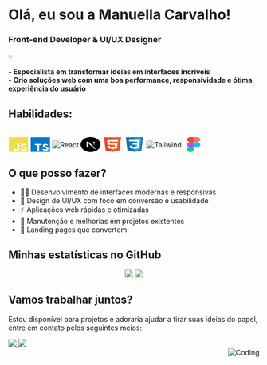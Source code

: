 # Olá, eu sou a Manuella Carvalho! 
### Front-end Developer & UI/UX Designer

    💡 
 **- Especialista em transformar ideias em interfaces incríveis**  
 **- Crio soluções web com uma boa performance, responsividade e ótima experiência do usuário**  

## Habilidades:

<div style="display: inline_block"><br>
  <img align="center" alt="JavaScript" height="30" width="40" src="https://raw.githubusercontent.com/devicons/devicon/master/icons/javascript/javascript-plain.svg">
  <img align="center" alt="TypeScript" height="30" width="40" src="https://raw.githubusercontent.com/devicons/devicon/master/icons/typescript/typescript-plain.svg">
  <img align="center" alt="React" height="30" width="40" src="https://cdn.jsdelivr.net/gh/simple-icons/simple-icons/icons/react.svg">
  <img align="center" alt="Next.js" height="30" width="40" src="https://raw.githubusercontent.com/devicons/devicon/master/icons/nextjs/nextjs-original.svg">
  <img align="center" alt="HTML5" height="30" width="40" src="https://raw.githubusercontent.com/devicons/devicon/master/icons/html5/html5-original.svg">
  <img align="center" alt="CSS3" height="30" width="40" src="https://raw.githubusercontent.com/devicons/devicon/master/icons/css3/css3-original.svg">
  <img align="center" alt="Tailwind" height="30" width="40" src="https://cdn.jsdelivr.net/gh/devicons/devicon@latest/icons/tailwindcss/tailwindcss-original.svg">
  <img align="center" alt="Figma" height="30" width="40" src="https://raw.githubusercontent.com/devicons/devicon/master/icons/figma/figma-original.svg">
</div>

## O que posso fazer?

- 👩‍💻 Desenvolvimento de interfaces modernas e responsivas
- 🎨 Design de UI/UX com foco em conversão e usabilidade
- ⚡ Aplicações web rápidas e otimizadas
- 🔄 Manutenção e melhorias em projetos existentes
- 🚀 Landing pages que convertem

## Minhas estatísticas no GitHub

<div align="center">
  <picture>
    <source srcset="https://github-readme-stats.vercel.app/api?username=devmanucs&show_icons=true&theme=radical" media="(prefers-color-scheme: dark)" />
    <img height="180em" src="https://github-readme-stats.vercel.app/api?username=devmanucs&show_icons=true" />
  </picture>
  <picture>
    <source srcset="https://github-readme-stats.vercel.app/api/top-langs/?username=devmanucs&layout=compact&theme=radical" media="(prefers-color-scheme: dark)" />
    <img height="180em" src="https://github-readme-stats.vercel.app/api/top-langs/?username=devmanucs&layout=compact" />
  </picture>
</div>

## Vamos trabalhar juntos?

Estou disponível para projetos e adoraria ajudar a tirar suas ideias do papel, entre em contato pelos seguintes meios: 

<div> 
  <a href="https://www.linkedin.com/in/manuella-carvalho-7663352b0" target="_blank">
    <img src="https://img.shields.io/badge/-LinkedIn-%230077B5?style=for-the-badge&logo=linkedin&logoColor=white" target="_blank">
  </a>
  <a href = "mailto:manuhcsantos@gmail.com">
    <img src="https://img.shields.io/badge/-Gmail-%23333?style=for-the-badge&logo=gmail&logoColor=white" target="_blank">
  </a>
</div>

<div align="right">
  <img src="https://media4.giphy.com/media/v1.Y2lkPTc5MGI3NjExMjR5OTd5aXhtdHRlYzV0OGZpbHFqandnNTgxMjZpdzZtcWoyZjEzdSZlcD12MV9pbnRlcm5hbF9naWZfYnlfaWQmY3Q9Zw/1A7ETzpIvs7GzWOYYC/giphy.webp" alt="Coding" height="150">
</div>
